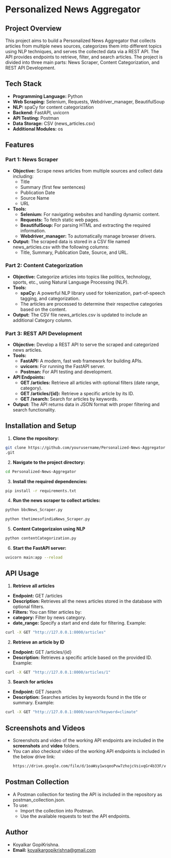 
# Personalized News Aggregator

## Project Overview

This project aims to build a Personalized News Aggregator that collects articles from multiple news sources, categorizes them into different topics using NLP techniques, and serves the collected data via a REST API. The API provides endpoints to retrieve, filter, and search articles. The project is divided into three main parts: News Scraper, Content Categorization, and REST API Development.

## Tech Stack

- **Programming Language:** Python
- **Web Scraping:** Selenium, Requests, Webdriver_manager, BeautifulSoup
- **NLP:** spaCy for content categorization
- **Backend:** FastAPI, uvicorn
- **API Testing:** Postman
- **Data Storage:** CSV (news_articles.csv)
- **Additional Modules:** os
## Features

### Part 1: News Scraper
- **Objective:** Scrape news articles from multiple sources and collect data including:
    - Title
    - Summary (first few sentences)
    - Publication Date
    - Source Name
    - URL
- **Tools:**
    - **Selenium:** For navigating websites and handling dynamic content.
    - **Requests:** To fetch static web pages.
    - **BeautifulSoup:** For parsing HTML and extracting the required information.
    - **Webdriver_manager:** To automatically manage browser drivers.
- **Output:** The scraped data is stored in a CSV file named news_articles.csv with the following columns:
    - Title, Summary, Publication Date, Source, and URL.
### Part 2: Content Categorization
- **Objective:** Categorize articles into topics like politics, technology, sports, etc., using Natural Language Processing (NLP).
- **Tools:**
    - **spaCy:** A powerful NLP library used for tokenization, part-of-speech tagging, and categorization.
    - The articles are processed to determine their respective categories based on the content.
- **Output:** The CSV file news_articles.csv is updated to include an additional Category column.
### Part 3: REST API Development
- **Objective:** Develop a REST API to serve the scraped and categorized news articles.
- **Tools:**
    - **FastAPI:** A modern, fast web framework for building APIs.
    - **uvicorn:** For running the FastAPI server.
    - **Postman:** For API testing and development.
- **API Endpoints:**
    - **GET /articles:** Retrieve all articles with optional filters (date range, category).
    - **GET /articles/{id}:** Retrieve a specific article by its ID.
    - **GET /search:** Search for articles by keywords.
- **Output:** The API returns data in JSON format with proper filtering and search functionality.
## Installation and Setup

1. **Clone the repository:**

```bash
git clone https://github.com/yourusername/Personalized-News-Aggregator
.git
```
2. **Navigate to the project directory:**
```bash
cd Personalized-News-Aggregator
```
3. **Install the required dependencies:**
```bash
pip install -r requirements.txt
```
4. **Run the news scraper to collect articles:**
```bash
python bbcNews_Scraper.py
```
```bash
python thetimesofindiaNews_Scraper.py
```
5. **Content Categorizaion using NLP**
```bash
python contentCategorization.py
```
6. **Start the FastAPI server:**
```bash
uvicorn main:app --reload
```
## API Usage

1. **Retrieve all articles**
- **Endpoint:** GET /articles
- **Description:** Retrieves all the news articles stored in the database with optional filters.
- **Filters:** You can filter articles by:
- **category:** Filter by news category.
- **date_range:** Specify a start and end date for filtering.
Example:

```bash
curl -X GET "http://127.0.0.1:8000/articles"
```
2. **Retrieve an article by ID**
- **Endpoint:** GET /articles/{id}
- **Description:** Retrieves a specific article based on the provided ID.
Example:
```bash
curl -X GET "http://127.0.0.1:8000/articles/1"
```
3. **Search for articles**
- **Endpoint:** GET /search
- **Description:** Searches articles by keywords found in the title or summary.
Example:
```bash
curl -X GET "http://127.0.0.1:8000/search?keyword=climate"
```
## Screenshots and Videos

- Screenshots and video of the working API endpoints are included in the **screenshots** and **video** folders.
- You can also checkout video of the working API endpoints is included in the below drive link:
  ```bash
  https://drive.google.com/file/d/1oaWsy1wsqeoPvw7zhojcVsivqGr4b33F/view?usp=sharing
  ```
## Postman Collection

- A Postman collection for testing the API is included in the repository as postman_collection.json.
- To use:
    - Import the collection into Postman.
    - Use the available requests to test the API endpoints.

## Author

- Koyalkar GopiKrishna.  
- **Email:** koyalkargopikrishna@gmail.com
